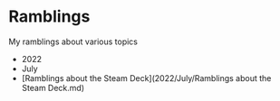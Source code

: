 # Ramblings
My ramblings about various topics

- 2022
 - July
  - [Ramblings about the Steam Deck](2022/July/Ramblings about the Steam Deck.md)